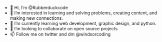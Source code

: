 - 👋 Hi, I’m @Rubberduckcode
- 👀 I’m interested in learning and solving problems, creating content, and making new connections. 
- 🌱 I’m currently learning web development, graphic design, and python.
- 💞️ I’m looking to collaborate on open source projects
- 📫 Follow me on twitter and dm @windsorcoding
<!---
Rubberduckcode/Rubberduckcode is a ✨ special ✨ repository because its `README.md` (this file) appears on your GitHub profile.
You can click the Preview link to take a look at your changes.
--->
